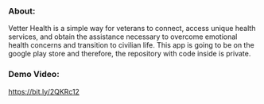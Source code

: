 ### About:
Vetter Health is a simple way for veterans to connect, access unique health services, and obtain the assistance necessary to overcome emotional health concerns and transition to civilian life. This app is going to be on the google play store and therefore, the repository with code inside is private.

### Demo Video: 
https://bit.ly/2QKRc12

